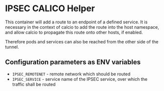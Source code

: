 # IPSEC CALICO Helper

This container will add a route to an endpoint of a defined service.
It is necessary in the context of calcio to add the route into the host namespace,
and allow calcio to propagate this route onto other hosts, if enabled.

Therefore pods and services can also be reached from the other side of the tunnel.

## Configuration parameters as ENV variables

* `IPSEC_REMOTENET` - remote network which should be routed
* `IPSEC_SERVICE` - service name of the IPSEC service, over which the traffic shall be routed
